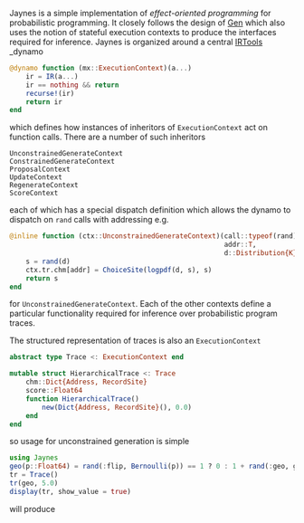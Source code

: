 Jaynes is a simple implementation of _effect-oriented programming_ for probabilistic programming. It closely follows the design of [Gen](https://www.gen.dev/) which also uses the notion of stateful execution contexts to produce the interfaces required for inference. Jaynes is organized around a central [IRTools](https://github.com/FluxML/IRTools.jl) _dynamo

```julia
@dynamo function (mx::ExecutionContext)(a...)
    ir = IR(a...)
    ir == nothing && return
    recurse!(ir)
    return ir
end
```

which defines how instances of inheritors of `ExecutionContext` act on function calls. There are a number of such inheritors

```
UnconstrainedGenerateContext
ConstrainedGenerateContext
ProposalContext
UpdateContext
RegenerateContext
ScoreContext
```

each of which has a special dispatch definition which allows the dynamo to dispatch on `rand` calls with addressing e.g.

```julia
@inline function (ctx::UnconstrainedGenerateContext)(call::typeof(rand), 
                                                     addr::T, 
                                                     d::Distribution{K}) where {T <: Address, K}
    s = rand(d)
    ctx.tr.chm[addr] = ChoiceSite(logpdf(d, s), s)
    return s
end
```

for `UnconstrainedGenerateContext`. Each of the other contexts define a particular functionality required for inference over probabilistic program traces. 

The structured representation of traces is also an `ExecutionContext`

```julia
abstract type Trace <: ExecutionContext end

mutable struct HierarchicalTrace <: Trace
    chm::Dict{Address, RecordSite}
    score::Float64
    function HierarchicalTrace()
        new(Dict{Address, RecordSite}(), 0.0)
    end
end
```

so usage for unconstrained generation is simple

```julia
using Jaynes
geo(p::Float64) = rand(:flip, Bernoulli(p)) == 1 ? 0 : 1 + rand(:geo, geo, p)
tr = Trace()
tr(geo, 5.0)
display(tr, show_value = true)
```

will produce
